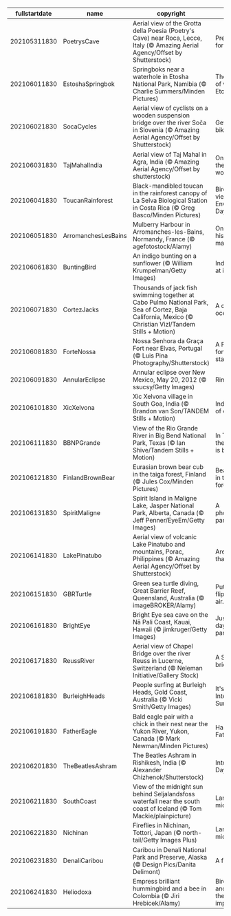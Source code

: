 |fullstartdate|name|copyright|title|image|
|--|--|--|--|--|
202105311830|PoetrysCave|Aerial view of the Grotta della Poesia (Poetry's Cave) near Roca, Lecce, Italy (© Amazing Aerial Agency/Offset by Shutterstock)|Pretty poetic for a pit|![](/en-IN/2021/06/202105311830PoetrysCave.jpg)|
202106011830|EstoshaSpringbok|Springboks near a waterhole in Etosha National Park, Namibia (© Charlie Summers/Minden Pictures)|The dry days of winter in Etosha|![](/en-IN/2021/06/202106011830EstoshaSpringbok.jpg)|
202106021830|SocaCycles|Aerial view of cyclists on a wooden suspension bridge over the river Soča in Slovenia (© Amazing Aerial Agency/Offset by Shutterstock)|Get on your bike and ride|![](/en-IN/2021/06/202106021830SocaCycles.jpg)|
202106031830|TajMahalIndia|Aerial view of Taj Mahal in Agra, India (© Amazing Aerial Agency/Offset by shutterstock)|One amongst the world's wonder!|![](/en-IN/2021/06/202106031830TajMahalIndia.jpg)|
202106041830|ToucanRainforest|Black-mandibled toucan in the rainforest canopy of La Selva Biological Station in Costa Rica (© Greg Basco/Minden Pictures)|Bird’s-eye view on World Environment Day|![](/en-IN/2021/06/202106041830ToucanRainforest.jpg)|
202106051830|ArromanchesLesBains|Mulberry Harbour in Arromanches-les-Bains, Normandy, France (© agefotostock/Alamy)|On this shore, history was made|![](/en-IN/2021/06/202106051830ArromanchesLesBains.jpg)|
202106061830|BuntingBird|An indigo bunting on a sunflower (© William Krumpelman/Getty Images)|Indigo bunting at its best|![](/en-IN/2021/06/202106061830BuntingBird.jpg)|
202106071830|CortezJacks|Thousands of jack fish swimming together at Cabo Pulmo National Park, Sea of Cortez, Baja California, Mexico (© Christian Vizl/Tandem Stills + Motion)|A day for our oceans|![](/en-IN/2021/06/202106071830CortezJacks.jpg)|
202106081830|ForteNossa|Nossa Senhora da Graça Fort near Elvas, Portugal (© Luis Pina Photography/Shutterstock)|A Portuguese fort takes a star turn|![](/en-IN/2021/06/202106081830ForteNossa.jpg)|
202106091830|AnnularEclipse|Annular eclipse over New Mexico, May 20, 2012 (© ssucsy/Getty Images)|Ring of fire|![](/en-IN/2021/06/202106091830AnnularEclipse.jpg)|
202106101830|XicXelvona|Xic Xelvona village in South Goa, India (© Brandon van Son/TANDEM Stills + Motion)|India’s capital of coastal cool|![](/en-IN/2021/06/202106101830XicXelvona.jpg)|
202106111830|BBNPGrande|View of the Rio Grande River in Big Bend National Park, Texas (© Ian Shive/Tandem Stills + Motion)|In Texas, even the riverbend is big|![](/en-IN/2021/06/202106111830BBNPGrande.jpg)|
202106121830|FinlandBrownBear|Eurasian brown bear cub in the taiga forest, Finland (© Jules Cox/Minden Pictures)|Bear watching in the Finnish forest|![](/en-IN/2021/06/202106121830FinlandBrownBear.jpg)|
202106131830|SpiritMaligne|Spirit Island in Maligne Lake, Jasper National Park, Alberta, Canada (© Jeff Penner/EyeEm/Getty Images)|A photographer’s paradise|![](/en-IN/2021/06/202106131830SpiritMaligne.jpg)|
202106141830|LakePinatubo|Aerial view of volcanic Lake Pinatubo and mountains, Porac, Philippines (© Amazing Aerial Agency/Offset by Shutterstock)|Are you older than this lake?|![](/en-IN/2021/06/202106141830LakePinatubo.jpg)|
202106151830|GBRTurtle|Green sea turtle diving, Great Barrier Reef, Queensland, Australia (© imageBROKER/Alamy)|Put your flippers in the air…|![](/en-IN/2021/06/202106151830GBRTurtle.jpg)|
202106161830|BrightEye|Bright Eye sea cave on the Nā Pali Coast, Kauai, Hawaii (© jimkruger/Getty Images)|Just another day in paradise|![](/en-IN/2021/06/202106161830BrightEye.jpg)|
202106171830|ReussRiver|Aerial view of Chapel Bridge over the river Reuss in Lucerne, Switzerland (© Neleman Initiative/Gallery Stock)|A Swiss city of bridges|![](/en-IN/2021/06/202106171830ReussRiver.jpg)|
202106181830|BurleighHeads|People surfing at Burleigh Heads, Gold Coast, Australia (© Vicki Smith/Getty Images)|It's International Surfing Day!|![](/en-IN/2021/06/202106181830BurleighHeads.jpg)|
202106191830|FatherEagle|Bald eagle pair with a chick in their nest near the Yukon River, Yukon, Canada (© Mark Newman/Minden Pictures)|Happy Father's Day|![](/en-IN/2021/06/202106191830FatherEagle.jpg)|
202106201830|TheBeatlesAshram|The Beatles Ashram in Rishikesh, India (© Alexander Chizhenok/Shutterstock)|International Day of Yoga|![](/en-IN/2021/06/202106201830TheBeatlesAshram.jpg)|
202106211830|SouthCoast|View of the midnight sun behind Seljalandsfoss waterfall near the south coast of Iceland (© Tom Mackie/plainpicture)|Land of the midnight sun|![](/en-IN/2021/06/202106211830SouthCoast.jpg)|
202106221830|Nichinan|Fireflies in Nichinan, Tottori, Japan (© north-tail/Getty Images Plus)|Land of the midnight sun|![](/en-IN/2021/06/202106221830Nichinan.jpg)|
202106231830|DenaliCaribou|Caribou in Denali National Park and Preserve, Alaska (© Design Pics/Danita Delimont)|A firefly frolic|![](/en-IN/2021/06/202106231830DenaliCaribou.jpg)|
202106241830|Heliodoxa|Empress brilliant hummingbird and a bee in Colombia (© Jiri Hrebicek/Alamy)|Birds, bees, and why they're so important|![](/en-IN/2021/06/202106241830Heliodoxa.jpg)|
